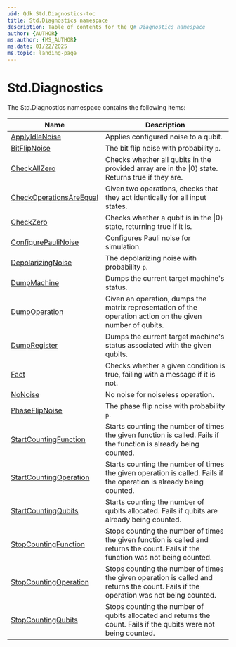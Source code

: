 ```yaml
---
uid: Qdk.Std.Diagnostics-toc
title: Std.Diagnostics namespace
description: Table of contents for the Q# Diagnostics namespace
author: {AUTHOR}
ms.author: {MS_AUTHOR}
ms.date: 01/22/2025
ms.topic: landing-page
---
```


# Std.Diagnostics

The Std.Diagnostics namespace contains the following items:

| Name | Description |
|------|-------------|
| [ApplyIdleNoise](xref:Qdk.Std.Diagnostics.ApplyIdleNoise) | Applies configured noise to a qubit. |
| [BitFlipNoise](xref:Qdk.Std.Diagnostics.BitFlipNoise) | The bit flip noise with probability `p`. |
| [CheckAllZero](xref:Qdk.Std.Diagnostics.CheckAllZero) | Checks whether all qubits in the provided array are in the \|0⟩ state. Returns true if they are. |
| [CheckOperationsAreEqual](xref:Qdk.Std.Diagnostics.CheckOperationsAreEqual) | Given two operations, checks that they act identically for all input states. |
| [CheckZero](xref:Qdk.Std.Diagnostics.CheckZero) | Checks whether a qubit is in the \|0⟩ state, returning true if it is. |
| [ConfigurePauliNoise](xref:Qdk.Std.Diagnostics.ConfigurePauliNoise) | Configures Pauli noise for simulation. |
| [DepolarizingNoise](xref:Qdk.Std.Diagnostics.DepolarizingNoise) | The depolarizing noise with probability `p`. |
| [DumpMachine](xref:Qdk.Std.Diagnostics.DumpMachine) | Dumps the current target machine's status. |
| [DumpOperation](xref:Qdk.Std.Diagnostics.DumpOperation) | Given an operation, dumps the matrix representation of the operation action on the given number of qubits. |
| [DumpRegister](xref:Qdk.Std.Diagnostics.DumpRegister) | Dumps the current target machine's status associated with the given qubits. |
| [Fact](xref:Qdk.Std.Diagnostics.Fact) | Checks whether a given condition is true, failing with a message if it is not. |
| [NoNoise](xref:Qdk.Std.Diagnostics.NoNoise) | No noise for noiseless operation. |
| [PhaseFlipNoise](xref:Qdk.Std.Diagnostics.PhaseFlipNoise) | The phase flip noise with probability `p`. |
| [StartCountingFunction](xref:Qdk.Std.Diagnostics.StartCountingFunction) | Starts counting the number of times the given function is called. Fails if the function is already being counted. |
| [StartCountingOperation](xref:Qdk.Std.Diagnostics.StartCountingOperation) | Starts counting the number of times the given operation is called. Fails if the operation is already being counted. |
| [StartCountingQubits](xref:Qdk.Std.Diagnostics.StartCountingQubits) | Starts counting the number of qubits allocated. Fails if qubits are already being counted. |
| [StopCountingFunction](xref:Qdk.Std.Diagnostics.StopCountingFunction) | Stops counting the number of times the given function is called and returns the count. Fails if the function was not being counted. |
| [StopCountingOperation](xref:Qdk.Std.Diagnostics.StopCountingOperation) | Stops counting the number of times the given operation is called and returns the count. Fails if the operation was not being counted. |
| [StopCountingQubits](xref:Qdk.Std.Diagnostics.StopCountingQubits) | Stops counting the number of qubits allocated and returns the count. Fails if the qubits were not being counted. |
